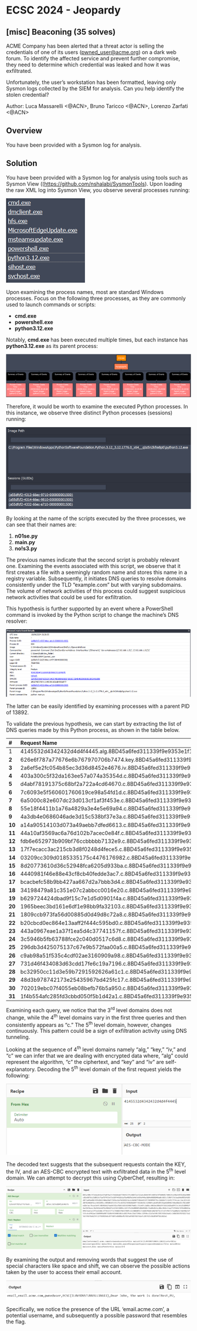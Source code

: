 # ECSC 2024 - Jeopardy

## [misc] Beaconing (35 solves)

ACME Company has been alerted that a threat actor is selling the credentials of one of its users (<pwned_user@acme.org>) on a dark web forum. To identify the affected service and prevent further compromise, they need to determine which credential was leaked and how it was exfiltrated.  

Unfortunately, the user’s workstation has been formatted, leaving only Sysmon logs collected by the SIEM for analysis. Can you help identify the stolen credential?

Author: Luca Massarelli <@ACN>, Bruno Taricco <@ACN>, Lorenzo Zarfati <@ACN>

## Overview

You have been provided with a Sysmon log for analysis.

## Solution

You have been provided with a Sysmon log for analysis using tools such as Sysmon View ((<https://github.com/nshalabi/SysmonTools>). Upon loading the raw XML log into Sysmon View, you observe several processes running:

![writeup-1](writeup/001.png)

Upon examining the process names, most are standard Windows processes. Focus on the following three processes, as they are commonly used to launch commands or scripts:

- **cmd.exe**
- **powershell.exe**
- **python3.12.exe**

Notably, **cmd.exe** has been executed multiple times, but each instance has **python3.12.exe** as its parent process:

![writeup-2](writeup/002.png)

Therefore, it would be worth to examine the executed Python processes. In this instance, we observe three distinct Python processes (sessions) running:

![writeup-3](writeup/003.png)

By looking at the name of the scripts executed by the three processes, we can see that their names are:

1. **n01se.py**
1. **main.py**
1. **no!s3.py**

The previous names indicate that the second script is probably relevant one. Examining the events associated with this script, we observe that it first creates a file with a seemingly random name and stores this name in a registry variable. Subsequently, it initiates DNS queries to resolve domains consistently under the TLD “example.com” but with varying subdomains. The volume of network activities of this process could suggest suspicious network activities that could be used for exfiltration.

This hypothesis is further supported by an event where a PowerShell command is invoked by the Python script to change the machine’s DNS resolver:

![writeup-4](writeup/004.png)

The latter can be easily identified by examining processes with a parent PID of 13892.

To validate the previous hypothesis, we can start by extracting the list of DNS queries made by this Python process, as shown in the table below.

|**#**|**Request Name**|
| :- | :- |
|1|4145532d4342432d4d4f4445.alg.8BD45a6fed311339f9e9353e1f1f9f14e1b6A3F67.example.com|
|**2**|626e6f787a77676e6b767970706b7474.key.8BD45a6fed311339f9e9353e1f1f9f14e1b6A3F67.example.com|
|**3**|2a6ef5e2fc054b85ec3d36d8452e4676.iv.8BD45a6fed311339f9e9353e1f1f9f14e1b6A3F67.example.com|
|**4**|403a300c5f32da163ee57a074a35354d.c.8BD45a6fed311339f9e9353e1f1f9f14e1b6A3F67.example.com|
|**5**|d4abf78191375c68bf2a722a4cd64670.c.8BD45a6fed311339f9e9353e1f1f9f14e1b6A3F67.example.com|
|**6**|7c6093e5f560601760619ce98a54fd1d.c.8BD45a6fed311339f9e9353e1f1f9f14e1b6A3F67.example.com|
|**7**|6a5000c82e607dc23d013cf1af3f453e.c.8BD45a6fed311339f9e9353e1f1f9f14e1b6A3F67.example.com|
|**8**|55e18f4411b1a76a4829a3e4e5e69a94.c.8BD45a6fed311339f9e9353e1f1f9f14e1b6A3F67.example.com|
|**9**|4a3db4e0686046ade3d15c538bf37e3a.c.8BD45a6fed311339f9e9353e1f1f9f14e1b6A3F67.example.com|
|**10**|a14a90514103d073a49aebb7dfed6613.c.8BD45a6fed311339f9e9353e1f1f9f14e1b6A3F67.example.com|
|**11**|44a10af3569ac6a76d102b7acec0e84f.c.8BD45a6fed311339f9e9353e1f1f9f14e1b6A3F67.example.com|
|**12**|fdb6e652973b909bf76ccbbbbb7132e9.c.8BD45a6fed311339f9e9353e1f1f9f14e1b6A3F67.example.com|
|**13**|17f7ecacc3ac215cb3d8f0248d4fece5.c.8BD45a6fed311339f9e9353e1f1f9f14e1b6A3F67.example.com|
|**14**|03209cc309d0185335175c4476176982.c.8BD45a6fed311339f9e9353e1f1f9f14e1b6A3F67.example.com|
|**15**|8d20773610d36c52948fca6205d933ba.c.8BD45a6fed311339f9e9353e1f1f9f14e1b6A3F67.example.com|
|**16**|4440981f46e88e43cf8cb40fedde3ac7.c.8BD45a6fed311339f9e9353e1f1f9f14e1b6A3F67.example.com|
|**17**|bcacbefc58b9bb427aa667d2a7bbb3d4.c.8BD45a6fed311339f9e9353e1f1f9f14e1b6A3F67.example.com|
|**18**|34198479a81c351e07c2abbcc0016e20.c.8BD45a6fed311339f9e9353e1f1f9f14e1b6A3F67.example.com|
|**19**|b629724424dbad9f15c7e1d5d0901f4a.c.8BD45a6fed311339f9e9353e1f1f9f14e1b6A3F67.example.com|
|**20**|1965beec3bd161e6df1e98bb9fa32103.c.8BD45a6fed311339f9e9353e1f1f9f14e1b6A3F67.example.com|
|**21**|1809ccb973fa56d00885d0d49d8c72a8.c.8BD45a6fed311339f9e9353e1f1f9f14e1b6A3F67.example.com|
|**22**|b20cbcd0ec864e13aaff2f444c595bd0.c.8BD45a6fed311339f9e9353e1f1f9f14e1b6A3F67.example.com|
|**23**|443a0967eae1a37f1ea5d4c37741157f.c.8BD45a6fed311339f9e9353e1f1f9f14e1b6A3F67.example.com|
|**24**|3c5946b5fb63788fce2c040d0517c6d8.c.8BD45a6fed311339f9e9353e1f1f9f14e1b6A3F67.example.com|
|**25**|296db3d425075137c67e9b572faa00a5.c.8BD45a6fed311339f9e9353e1f1f9f14e1b6A3F67.example.com|
|**26**|c9ab98a51f535c4cdf02ae3160909a98.c.8BD45a6fed311339f9e9353e1f1f9f14e1b6A3F67.example.com|
|**27**|731d46f434083d63cdd17fe6c19a7196.c.8BD45a6fed311339f9e9353e1f1f9f14e1b6A3F67.example.com|
|**28**|bc32950cc11d3e59b7291592626a61c1.c.8BD45a6fed311339f9e9353e1f1f9f14e1b6A3F67.example.com|
|**29**|48d3b978742173e25435967bd425fc17.c.8BD45a6fed311339f9e9353e1f1f9f14e1b6A3F67.example.com|
|**30**|702019ebc07f4055eb08befb76b5a950.c.8BD45a6fed311339f9e9353e1f1f9f14e1b6A3F67.example.com|
|**31**|1f4b554afc285fd3cbbd050f5b1d42a1.c.8BD45a6fed311339f9e9353e1f1f9f14e1b6A3F67.example.com|

Examining each query, we notice that the 3<sup>rd</sup> level domains does not change, while the 4<sup>th</sup> level domains vary in the first three queries and then consistently appears as “c.” The 5<sup>th</sup> level domain, however, changes continuously. This pattern could be a sign of exfiltration activity using DNS tunneling.

Looking at the sequence of 4<sup>th</sup> level domains namely “alg,” “key,” “iv,” and “c” we can infer that we are dealing with encrypted data where, “alg” could represent the algorithm, “c” the ciphertext, and “key” and “iv” are self-explanatory. Decoding the 5<sup>th</sup> level domain of the first request yields the following:

![writeup-5](writeup/005.png)

The decoded text suggests that the subsequent requests contain the KEY, the IV, and an AES-CBC encrypted text with exfiltrated data in the 5<sup>th</sup> level domain. We can attempt to decrypt this using CyberChef, resulting in:

![writeup-6](writeup/006.png)

By examining the output and removing words that suggest the use of special characters like space and shift, we can observe the possible actions taken by the user to access their email account.

![writeup-7](writeup/007.png)

Specifically, we notice the presence of the URL ‘email.acme.com’, a potential username, and subsequently a possible password that resembles the flag.
